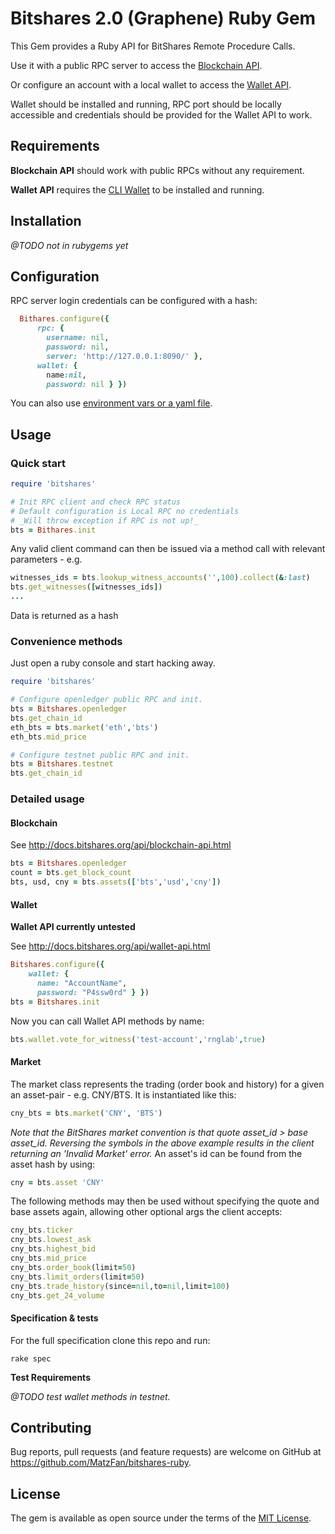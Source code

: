 # Bitshares 2.0 (Graphene) Ruby Gem

This Gem provides a Ruby API for BitShares Remote Procedure Calls.

Use it with a public RPC server to access the
[Blockchain API](http://docs.bitshares.org/api/blockchain-api.html).

Or configure an account with a local wallet to access the
[Wallet API](http://docs.bitshares.org/api/wallet-api.html).

Wallet should be installed and running, RPC port should be locally
accessible and credentials should be provided for the Wallet API to
work.

## Requirements

**Blockchain API** should work with public RPCs without any requirement.

**Wallet API** requires the [CLI Wallet](http://docs.bitshares.org/integration/apps/cliwallet.html) to be installed and running.

## Installation

_@TODO not in rubygems yet_

## Configuration

RPC server login credentials can be configured with a hash:

```ruby
  Bithares.configure({
      rpc: {
        username: nil,
        password: nil,
        server: 'http://127.0.0.1:8090/' },
      wallet: {
        name:nil,
        password: nil } })
```

You can also use [environment vars or a yaml file](wiki/Configuration).

## Usage

### Quick start

```ruby
require 'bitshares'

# Init RPC client and check RPC status
# Default configuration is Local RPC no credentials
# _Will throw exception if RPC is not up!_
bts = Bithares.init
```
Any valid client command can then be issued via a method call with relevant parameters - e.g.

```ruby
witnesses_ids = bts.lookup_witness_accounts('',100).collect(&:last)
bts.get_witnesses([witnesses_ids])
...
```

Data is returned as a hash

###  Convenience methods

Just open a ruby console and start hacking away.

```ruby
require 'bitshares'

# Configure openledger public RPC and init.
bts = Bitshares.openledger
bts.get_chain_id
eth_bts = bts.market('eth','bts')
eth_bts.mid_price

# Configure testnet public RPC and init.
bts = Bitshares.testnet
bts.get_chain_id
```
### Detailed usage

#### Blockchain

See http://docs.bitshares.org/api/blockchain-api.html

```Ruby
bts = Bitshares.openledger
count = bts.get_block_count
bts, usd, cny = bts.assets(['bts','usd','cny'])
```

#### Wallet

**Wallet API currently untested**

See http://docs.bitshares.org/api/wallet-api.html

```Ruby
Bitshares.configure({
    wallet: {
      name: "AccountName",
      password: "P4ssw0rd" } })
bts = Bitshares.init
```

Now you can call Wallet API methods by name:

```Ruby
bts.wallet.vote_for_witness('test-account','rnglab',true)
```

#### Market

The market class represents the trading (order book and history) for a given an
asset-pair - e.g. CNY/BTS. It is instantiated like this:
```Ruby
cny_bts = bts.market('CNY', 'BTS')
```
_Note that the BitShares market convention is that quote asset_id > base asset_id. Reversing the symbols in the above example results in the client returning  an 'Invalid Market' error._ An asset's id can be found from the asset hash by using:
```Ruby
cny = bts.asset 'CNY'
```

The following methods may then be used without specifying the quote and base assets again, allowing other optional args the client accepts:

```Ruby
cny_bts.ticker
cny_bts.lowest_ask
cny_bts.highest_bid
cny_bts.mid_price
cny_bts.order_book(limit=50)
cny_bts.limit_orders(limit=50)
cny_bts.trade_history(since=nil,to=nil,limit=100)
cny_bts.get_24_volume

```

#### Specification & tests

For the full specification clone this repo and run:

`rake spec`

**Test Requirements**

_@TODO test wallet methods in testnet._

## Contributing

Bug reports, pull requests (and feature requests) are welcome on GitHub at https://github.com/MatzFan/bitshares-ruby.

## License

The gem is available as open source under the terms of the [MIT License](http://opensource.org/licenses/MIT).
